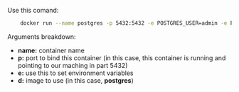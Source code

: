 Use this comand:

```bash
	docker run --name postgres -p 5432:5432 -e POSTGRES_USER=admin -e POSTGRES_PASSWORD=admin -d postgres
```

Arguments breakdown:

- **name:** container name
- **p:** port to bind this container (in this case, this container is running and pointing to our maching in part 5432)
- **e:** use this to set environment variables
- **d:** image to use (in this case, **postgres**)